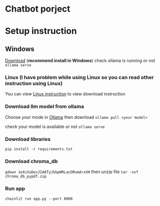 # Chatbot porject
# Setup instruction
## Windows 
[Download](https://github.com/ollama/ollama) (**recommend install in Windows**)
check ollama is running or not
```ollama serve ```
### Linux (I have problem while using Linux so you can read other instruction using Linux)
You can view [Linux instruction](https://github.com/ollama/ollama/blob/main/docs/linux.md) to view download instruction

### Download llm model from ollama
Choose your mode in [Ollama](https://ollama.com/library) then download
```ollama pull <your model> ```

check your model is available or not
```ollama serve```

### Download libraries
```pip install -r requirements.txt```

### Download chroma_db
```gdown 1eXcXuDoxJIA8TyJkbpWRLacORumArxXH```
then unzip file
```tar -xvf chroma_db_pypdf.zip```

### Run app 
```chainlit run app.py --port 8000```
